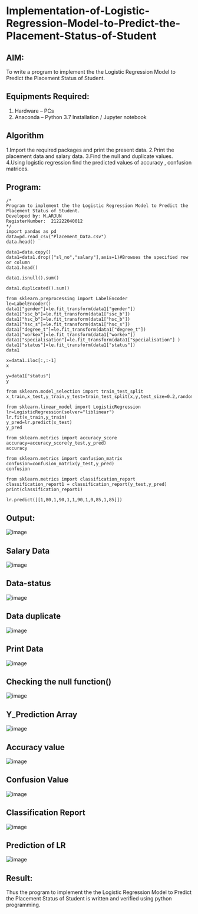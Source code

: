 # Implementation-of-Logistic-Regression-Model-to-Predict-the-Placement-Status-of-Student

## AIM:
To write a program to implement the the Logistic Regression Model to Predict the Placement Status of Student.

## Equipments Required:
1. Hardware – PCs
2. Anaconda – Python 3.7 Installation / Jupyter notebook

## Algorithm
1.Import the required packages and print the present data.
2.Print the placement data and salary data.
3.Find the null and duplicate values.
4.Using logistic regression find the predicted values of accuracy , confusion matrices. 

## Program:
```
/*
Program to implement the the Logistic Regression Model to Predict the Placement Status of Student.
Developed by: M.ARJUN
RegisterNumber:  212222040012
*/
import pandas as pd
data=pd.read_csv("Placement_Data.csv")
data.head()

data1=data.copy()
data1=data1.drop(["sl_no","salary"],axis=1)#Browses the specified row or column
data1.head()

data1.isnull().sum()

data1.duplicated().sum()

from sklearn.preprocessing import LabelEncoder
le=LabelEncoder()
data1["gender"]=le.fit_transform(data1["gender"])
data1["ssc_b"]=le.fit_transform(data1["ssc_b"])
data1["hsc_b"]=le.fit_transform(data1["hsc_b"])
data1["hsc_s"]=le.fit_transform(data1["hsc_s"])
data1["degree_t"]=le.fit_transform(data1["degree_t"])
data1["workex"]=le.fit_transform(data1["workex"])
data1["specialisation"]=le.fit_transform(data1["specialisation"] )     
data1["status"]=le.fit_transform(data1["status"])
data1 

x=data1.iloc[:,:-1]
x

y=data1["status"]
y

from sklearn.model_selection import train_test_split
x_train,x_test,y_train,y_test=train_test_split(x,y,test_size=0.2,random_state=0)

from sklearn.linear_model import LogisticRegression
lr=LogisticRegression(solver="liblinear")
lr.fit(x_train,y_train)
y_pred=lr.predict(x_test)
y_pred

from sklearn.metrics import accuracy_score
accuracy=accuracy_score(y_test,y_pred)
accuracy

from sklearn.metrics import confusion_matrix
confusion=confusion_matrix(y_test,y_pred)
confusion

from sklearn.metrics import classification_report
classification_report1 = classification_report(y_test,y_pred)
print(classification_report1)

lr.predict([[1,80,1,90,1,1,90,1,0,85,1,85]])
```

## Output:
![image](https://github.com/ARJUN19122004/Implementation-of-Logistic-Regression-Model-to-Predict-the-Placement-Status-of-Student/assets/119429483/b88ae6a0-e143-4db6-8a2f-f9423fdbc91b)

## Salary Data
![image](https://github.com/ARJUN19122004/Implementation-of-Logistic-Regression-Model-to-Predict-the-Placement-Status-of-Student/assets/119429483/914080d1-4429-4444-a9ea-96f121ffb48f)

## Data-status
![image](https://github.com/ARJUN19122004/Implementation-of-Logistic-Regression-Model-to-Predict-the-Placement-Status-of-Student/assets/119429483/5b40cc5b-6a9e-4bfe-959f-23cb28b982c6)

## Data duplicate
![image](https://github.com/ARJUN19122004/Implementation-of-Logistic-Regression-Model-to-Predict-the-Placement-Status-of-Student/assets/119429483/abdbc4ce-a3dd-4f2c-9743-3e41e1ce42f2)

## Print Data
![image](https://github.com/ARJUN19122004/Implementation-of-Logistic-Regression-Model-to-Predict-the-Placement-Status-of-Student/assets/119429483/0f50ea95-68c0-4742-90a0-0106ed7ed91e)

## Checking the null function()
![image](https://github.com/ARJUN19122004/Implementation-of-Logistic-Regression-Model-to-Predict-the-Placement-Status-of-Student/assets/119429483/ed700e30-b52a-49a5-90af-98b9930b0c3e)

## Y_Prediction Array
![image](https://github.com/ARJUN19122004/Implementation-of-Logistic-Regression-Model-to-Predict-the-Placement-Status-of-Student/assets/119429483/599ee5e1-e897-4b75-9a1a-72120e98ed7a)

## Accuracy value
![image](https://github.com/ARJUN19122004/Implementation-of-Logistic-Regression-Model-to-Predict-the-Placement-Status-of-Student/assets/119429483/f4058e15-f6a1-43a4-b9b5-56b267f48b3b)

## Confusion Value
![image](https://github.com/ARJUN19122004/Implementation-of-Logistic-Regression-Model-to-Predict-the-Placement-Status-of-Student/assets/119429483/16215026-e8d1-42b3-99ed-1d9b65c1cdb8)

## Classification Report
![image](https://github.com/ARJUN19122004/Implementation-of-Logistic-Regression-Model-to-Predict-the-Placement-Status-of-Student/assets/119429483/4dc0e37c-fcc1-487b-8512-51b245f99320)

## Prediction of LR
![image](https://github.com/ARJUN19122004/Implementation-of-Logistic-Regression-Model-to-Predict-the-Placement-Status-of-Student/assets/119429483/bfd5b3e4-24f1-4b4a-a065-ac3c705cfe8d)


















## Result:
Thus the program to implement the the Logistic Regression Model to Predict the Placement Status of Student is written and verified using python programming.
